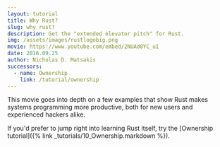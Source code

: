 ```yaml
---
layout: tutorial
title: Why Rust?
slug: why rust?
description: Get the "extended elevator pitch" for Rust.
img: /assets/images/rustlogobig.png
movie: https://www.youtube.com/embed/2NUAd0YC_uI
date: 2016.09.25
author: Nicholas D. Matsakis
successors:
  - name: Ownership
    link: /tutorial/ownership
---
```


This movie goes into depth on a few examples that show Rust makes
systems programming more productive, both for new users and
experienced hackers alike.

If you'd prefer to jump right into learning Rust itself,
try the [Ownership tutorial]({% link _tutorials/10_Ownership.markdown %}).
